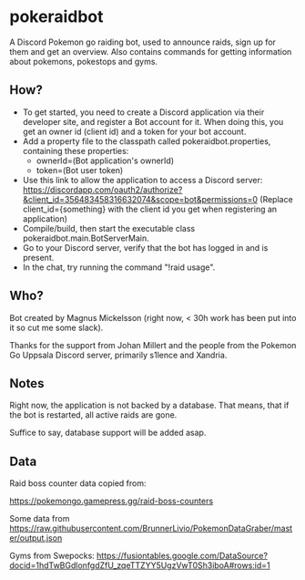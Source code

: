 # pokeraidbot
A Discord Pokemon go raiding bot, used to announce raids, sign up for them and get an overview.
Also contains commands for getting information about pokemons, pokestops and gyms.

## How?

* To get started, you need to create a Discord application via their developer site, and
register a Bot account for it. When doing this, you get an owner id (client id) and a token for your bot account.
* Add a property file to the classpath called pokeraidbot.properties, containing these properties:
    * ownerId=(Bot application's ownerId)
    * token=(Bot user token)
* Use this link to allow the application to access a Discord server:
https://discordapp.com/oauth2/authorize?&client_id=356483458316632074&scope=bot&permissions=0
(Replace client_id={something} with the client id you get when registering an application)
* Compile/build, then start the executable class pokeraidbot.main.BotServerMain.
* Go to your Discord server, verify that the bot has logged in and is present.
* In the chat, try running the command "!raid usage".

## Who?

Bot created by Magnus Mickelsson (right now, < 30h work has been put into it so cut me some slack).

Thanks for the support from Johan Millert and the people from the Pokemon Go Uppsala Discord server, primarily s1lence and Xandria.

## Notes

Right now, the application is not backed by a database. That means, that if the bot is restarted,
all active raids are gone.

Suffice to say, database support will be added asap.

## Data

Raid boss counter data copied from:

https://pokemongo.gamepress.gg/raid-boss-counters

Some data from https://raw.githubusercontent.com/BrunnerLivio/PokemonDataGraber/master/output.json

Gyms from Swepocks:
https://fusiontables.google.com/DataSource?docid=1hdTwBGdlonfgdZfU_zqeTTZYY5UgzVwT0Sh3iboA#rows:id=1
